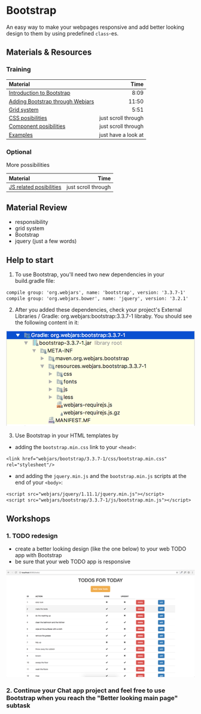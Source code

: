 # Bootstrap
An easy way to make your webpages responsive and add better looking design to them by using predefined `class`-es.

## Materials & Resources

### Training
| Material | Time |
|:---------|-----:|
|[Introduction to Bootstrap](https://www.youtube.com/watch?v=wesUO81YX0U)|8:09|
|[Adding Bootstrap through Webjars](https://www.youtube.com/watch?v=Q45c61-tHV4)|11:50|
|[Grid system](https://www.youtube.com/watch?v=c5xVxSFoyQw)|5:51|
|[CSS posibilities](http://getbootstrap.com/css/)|just scroll through|
|[Component posibilities](http://getbootstrap.com/components/)|just scroll through|
|[Examples](http://getbootstrap.com/examples/theme/#)|just have a look at|


### Optional
More possibilities

| Material | Time |
|:---------|-----:|
|[JS related posibilities](http://getbootstrap.com/javascript/)|just scroll through|


## Material Review
- responsibility
- grid system
- Bootstrap
- jquery (just a few words)

## Help to start

1. To use Bootstrap, you'll need two new dependencies in your build.gradle file:
```
compile group: 'org.webjars', name: 'bootstrap', version: '3.3.7-1'
compile group: 'org.webjars.bower', name: 'jquery', version: '3.2.1'
```

2. After you added these dependencies, check your project's External Libraries / Gradle: org.webjars:bootstrap:3.3.7-1 libraby.
You should see the following content in it:
<img src="./gradle-bootstrap-webjar.png">

3. Use Bootstrap in your HTML templates by
- adding the `bootstrap.min.css` link to your `<head>`:
```
<link href="webjars/bootstrap/3.3.7-1/css/bootstrap.min.css" rel="stylesheet"/>
```
- and adding the `jquery.min.js` and the `bootstrap.min.js` scripts at the end of your `<body>`:
```
<script src="webjars/jquery/1.11.1/jquery.min.js"></script>
<script src="webjars/bootstrap/3.3.7-1/js/bootstrap.min.js"></script>
```

## Workshops
### 1. TODO redesign
- create a better looking design (like the one below) to your web TODO app with Bootstrap
- be sure that your web TODO app is responsive
<img src="./todo-bootstrap.png">

### 2. Continue your Chat app project and feel free to use Bootstrap when you reach the "Better looking main page" subtask
